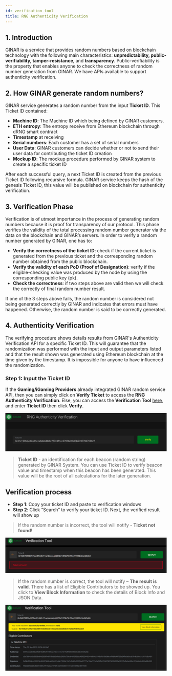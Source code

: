 ```yaml
---
id: verification-tool
title: RNG Authenticity Verification
---
```


## 1. Introduction

GINAR is a service that provides random numbers based on blockchain technology with the following main characteristics: **unpredictability, public-verifiability, tamper-resistance**, and **transparency**. Public-verifiability is the property that enables anyone to check the correctness of random number generation from GINAR. We have APIs available to support authenticity verification.

## 2. How GINAR generate random numbers?

GINAR service generates a random number from the input **Ticket ID**. This Ticket ID contained: 
- **Machine ID**: The Machine ID which being defined by GINAR customers.
- **ETH entropy**: The entropy receive from Ethereum blockchain through dRNG smart contract
- **Timestamp** at receiving
- **Serial numbers**: Each customer has a set of serial numbers
- **User Data**: GINAR customers can decide whether or not to send their user data for contributing the ticket ID creation
- **Mockup ID**: The mockup procedure performed by GINAR system to create a specific ticket ID

After each successful query, a next Ticket ID is created from the previous Ticket ID following recursive formula. GINAR service keeps the hash of the genesis Ticket ID, this value will be published on blockchain for authenticity verification.

## 3. Verification Phase

Verification is of utmost importance in the process of generating random numbers because it is proof for transparency of our protocol. This phase verifies the validity of the total processing random number generator via the data on the blockchain and GINAR’s servers.
In order to verify a random number generated by GINAR, one has to:

- **Verify the correctness of the ticket ID**: check if the current ticket is generated from the previous ticket and the corresponding random number obtained from the public blockchain.
- **Verify the validity of each PoD (Proof of Designation)**: verify if the eligible-checking value was produced by the node by using the corresponding public key (pk).
- **Check the correctness**: if two steps above are valid then we will check the correctly of final random number result.

If one of the 3 steps above fails, the random number is considered not being generated correctly by GINAR and indicates that errors must have happened. Otherwise, the random number is said to be correctly generated.

## 4. Authenticity Verification

The verifying procedure shows details results from GINAR's Authenticity Verification API for a specific Ticket ID. This will guarantee that the randomization was performed with the input and output parameters listed and that the result shown was generated using Ethereum blockchain at the time given by the timestamp. It is impossible for anyone to have influenced the randomization. 

### Step 1: Input the Ticket ID

If the **Gaming/iGaming Providers** already integrated GINAR random service API, then you can simply click on **Verify Ticket** to access the **RNG Authenticity Verification**. Else, you can access the **Verification Tool** [here](https://blackbox.ginar.io), and enter **Ticket ID** then click **Verify**. 

![Step 1](https://github.com/GINARTeam/docs/blob/master/docs/Verification-tool/Step1.png?raw=true)

> **Ticket ID** - an identification for each beacon (random string) generated by GINAR System. 
You can use Ticket ID to verify beacon value and timestamp when this beacon has been generated. This value will be the root of all calculations for the later generation.



## Verification process

-	**Step 1**: Copy your ticket ID and paste to verification windows
-	**Step 2**: Click “Search” to verify your ticket ID. Next, the verified result will show up

> If the random number is incorrect, the tool will notify - **Ticket not found!**

![Invalid](https://github.com/GINARTeam/docs/blob/master/docs/Verification-tool/2.Failed%20Verify.png?raw=true)

> If the random number is correct, the tool will notify – **The result is valid**. There has a list of Eligible Contributors to be showed up. You click to **View Block Information** to check the details of Block Info and JSON Data.

![Valid](https://github.com/GINARTeam/docs/blob/master/docs/Verification-tool/1.Success%20Verified.png?raw=true)


